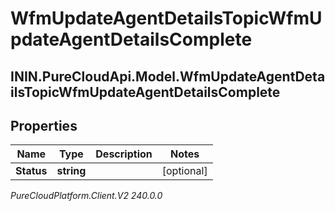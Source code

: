 # WfmUpdateAgentDetailsTopicWfmUpdateAgentDetailsComplete

## ININ.PureCloudApi.Model.WfmUpdateAgentDetailsTopicWfmUpdateAgentDetailsComplete

## Properties

|Name | Type | Description | Notes|
|------------ | ------------- | ------------- | -------------|
| **Status** | **string** |  | [optional] |



_PureCloudPlatform.Client.V2 240.0.0_
